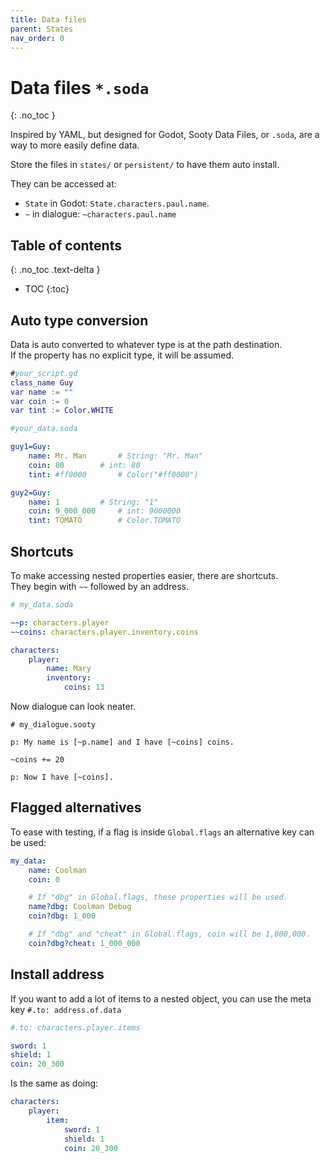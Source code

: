 ```yaml
---
title: Data files
parent: States
nav_order: 0
---
```


# Data files `*.soda`
{: .no_toc }

Inspired by YAML, but designed for Godot, Sooty Data Files, or `.soda`, are a way to more easily define data.

Store the files in `states/` or `persistent/` to have them auto install.  

They can be accessed at:
- `State` in Godot: `State.characters.paul.name`.
- `~` in dialogue: `~characters.paul.name`

## Table of contents
{: .no_toc .text-delta }

- TOC
   {:toc}

## Auto type conversion
Data is auto converted to whatever type is at the path destination.  
If the property has no explicit type, it will be assumed.

```gd
#your_script.gd
class_name Guy
var name := ""
var coin := 0
var tint := Color.WHITE
```

```yaml
#your_data.soda

guy1=Guy:
	name: Mr. Man		# String: "Mr. Man"
	coin: 80		# int: 80
	tint: #ff0000		# Color("#ff0000")

guy2=Guy:
	name: 1			# String: "1"
	coin: 9_000_000  	# int: 9000000
	tint: TOMATO		# Color.TOMATO
```

## Shortcuts
To make accessing nested properties easier, there are shortcuts.  
They begin with `~~` followed by an address.

```yaml
# my_data.soda

~~p: characters.player
~~coins: characters.player.inventory.coins

characters:
	player:
		name: Mary
		inventory:
			coins: 13
```
Now dialogue can look neater.
```
# my_dialogue.sooty

p: My name is [~p.name] and I have [~coins] coins.

~coins += 20

p: Now I have [~coins].
```

## Flagged alternatives
To ease with testing, if a flag is inside `Global.flags` an alternative key can be used:
```yaml
my_data:
	name: Coolman
	coin: 0

	# If "dbg" in Global.flags, these properties will be used.
	name?dbg: Coolman Debug
	coin?dbg: 1_000

	# If "dbg" and "cheat" in Global.flags, coin will be 1,000,000.
	coin?dbg?cheat: 1_000_000
```

## Install address
If you want to add a lot of items to a nested object, you can use the meta key `#.to: address.of.data`

```yaml
#.to: characters.player.items

sword: 1
shield: 1
coin: 20_300
```
Is the same as doing:
```YAML
characters:
	player:
		item:
			sword: 1
			shield: 1
			coin: 20_300
```
